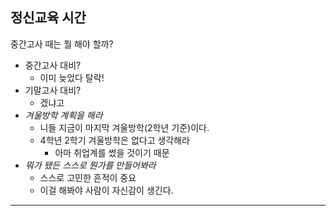 ## 정신교육 시간
중간고사 때는 뭘 해야 할까?
- 중간고사 대비?
	- 이미 늦었다 탈락!
- 기말고사 대비?
	- 겠냐고
- *겨울방학 계획을 해라*
	- 니들 지금이 마지막 겨울방학(2학년 기준)이다.
	- 4학년 2학기 겨울방학은 없다고 생각해라
		- 아마 취업계를 썼을 것이기 때문
- *뭐가 됐든 스스로 뭔가를 만들어봐라*
	- 스스로 고민한 흔적이 중요
	- 이걸 해봐야 사람이 자신감이 생긴다.

---
